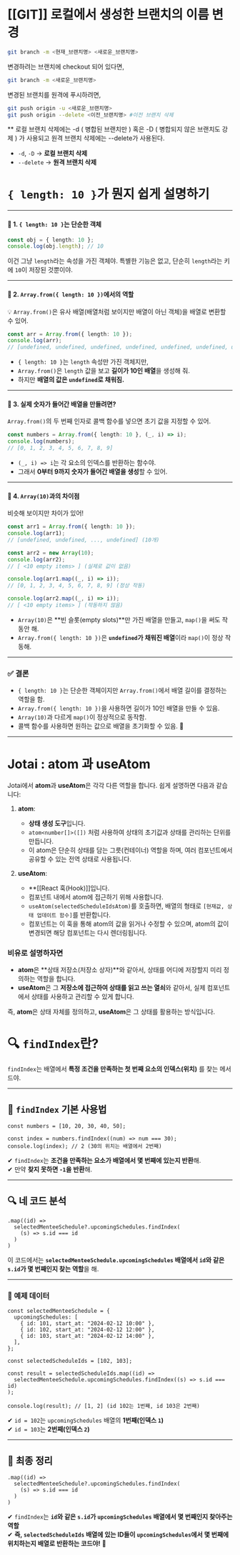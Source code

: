 # [[GIT]] 로컬에서 생성한 브랜치의 이름 변경

```bash
git branch -m <현재_브랜치명> <새로운_브랜치명>
```

변경하려는 브랜치에 checkout 되어 있다면,
```bash
git branch -m <새로운_브랜치명>
```

변경된 브랜치를 원격에 푸시하려면,
```bash
git push origin -u <새로운_브랜치명>
git push origin --delete <이전_브랜치명> #이전 브랜치 삭제
```

** 로컬 브랜치 삭제에는 -d ( 병합된 브랜치만 ) 혹은 -D ( 병합되지 않은 브랜치도 강제 )  가 사용되고 원격 브랜치 삭제에는 --delete가 사용된다.

- `-d`, `-D` → **로컬 브랜치 삭제**
- `--delete` → **원격 브랜치 삭제**


# `{ length: 10 }`가 뭔지 쉽게 설명하기 

---

#### 📌 1. `{ length: 10 }`는 단순한 객체

```ts
const obj = { length: 10 };
console.log(obj.length); // 10
```

이건 그냥 `length`라는 속성을 가진 객체야. 특별한 기능은 없고, 단순히 `length`라는 키에 `10`이 저장된 것뿐이야.

---

#### 📌 2. `Array.from({ length: 10 })`에서의 역할

💡 `Array.from()`은 유사 배열(배열처럼 보이지만 배열이 아닌 객체)을 배열로 변환할 수 있어.

```ts
const arr = Array.from({ length: 10 });
console.log(arr); 
// [undefined, undefined, undefined, undefined, undefined, undefined, undefined, undefined, undefined, undefined]
```

- `{ length: 10 }`는 `length` 속성만 가진 객체지만,
- `Array.from()`은 `length` 값을 보고 **길이가 10인 배열**을 생성해 줘.
- 하지만 **배열의 값은 `undefined`로 채워짐.**

---

#### 📌 3. 실제 숫자가 들어간 배열을 만들려면?

`Array.from()`의 두 번째 인자로 콜백 함수를 넣으면 초기 값을 지정할 수 있어.

```ts
const numbers = Array.from({ length: 10 }, (_, i) => i);
console.log(numbers);
// [0, 1, 2, 3, 4, 5, 6, 7, 8, 9]
```

- `(_, i) => i`는 각 요소의 인덱스를 반환하는 함수야.
- 그래서 **0부터 9까지 숫자가 들어간 배열을 생성**할 수 있어.

---

#### 📌 4. `Array(10)`과의 차이점

비슷해 보이지만 차이가 있어!

```ts
const arr1 = Array.from({ length: 10 });
console.log(arr1); 
// [undefined, undefined, ..., undefined] (10개)

const arr2 = new Array(10);
console.log(arr2);
// [ <10 empty items> ] (실제로 값이 없음)

console.log(arr1.map((_, i) => i)); 
// [0, 1, 2, 3, 4, 5, 6, 7, 8, 9] (정상 작동)

console.log(arr2.map((_, i) => i)); 
// [ <10 empty items> ] (작동하지 않음)
```

- `Array(10)`은 **빈 슬롯(empty slots)**만 가진 배열을 만들고, `map()`을 써도 작동안 해.
- `Array.from({ length: 10 })`은 **`undefined`가 채워진 배열**이라 `map()`이 정상 작동해.

---

### ✅ 결론

- `{ length: 10 }`는 단순한 객체이지만 `Array.from()`에서 배열 길이를 결정하는 역할을 함.
- `Array.from({ length: 10 })`을 사용하면 길이가 10인 배열을 만들 수 있음.
- `Array(10)`과 다르게 `map()`이 정상적으로 동작함.
- 콜백 함수를 사용하면 원하는 값으로 배열을 초기화할 수 있음. 🚀

---

# Jotai : atom 과 useAtom

Jotai에서 **atom**과 **useAtom**은 각각 다른 역할을 합니다. 쉽게 설명하면 다음과 같습니다:

1. **atom**:
    
    - **상태 생성 도구**입니다.
    - `atom<number[]>([])` 처럼 사용하여 상태의 초기값과 상태를 관리하는 단위를 만듭니다.
    - 이 atom은 단순히 상태를 담는 그릇(컨테이너) 역할을 하며, 여러 컴포넌트에서 공유할 수 있는 전역 상태로 사용됩니다.
2. **useAtom**:
    
    - **[[React 훅(Hook)]]입니다.
    - 컴포넌트 내에서 atom에 접근하기 위해 사용합니다.
    - `useAtom(selectedScheduleIdsAtom)`를 호출하면, 배열의 형태로 `[현재값, 상태 업데이트 함수]`를 반환합니다.
    - 컴포넌트는 이 훅을 통해 atom의 값을 읽거나 수정할 수 있으며, atom의 값이 변경되면 해당 컴포넌트는 다시 렌더링됩니다.

### 비유로 설명하자면

- **atom**은 **상태 저장소(저장소 상자)**와 같아서, 상태를 어디에 저장할지 미리 정의하는 역할을 합니다.
- **useAtom**은 그 **저장소에 접근하여 상태를 읽고 쓰는 열쇠**와 같아서, 실제 컴포넌트에서 상태를 사용하고 관리할 수 있게 합니다.

즉, **atom**은 상태 자체를 정의하고, **useAtom**은 그 상태를 활용하는 방식입니다.


# 🔍 `findIndex`란?

`findIndex`는 배열에서 **특정 조건을 만족하는 첫 번째 요소의 인덱스(위치)** 를 찾는 메서드야.

---

## 📌 `findIndex` 기본 사용법

```tsx
const numbers = [10, 20, 30, 40, 50];

const index = numbers.findIndex((num) => num === 30);
console.log(index); // 2 (30의 위치는 배열에서 2번째)
```

✔ `findIndex`는 **조건을 만족하는 요소가 배열에서 몇 번째에 있는지 반환**해.  
✔ 만약 **찾지 못하면 `-1`을 반환**해.

---

## 🔍 네 코드 분석

```tsx
.map((id) =>
  selectedMenteeSchedule?.upcomingSchedules.findIndex(
    (s) => s.id === id
  )
)
```

이 코드에서는 **`selectedMenteeSchedule.upcomingSchedules` 배열에서 `id`와 같은 `s.id`가 몇 번째인지 찾는 역할**을 해.

---

### 📌 예제 데이터

```tsx
const selectedMenteeSchedule = {
  upcomingSchedules: [
    { id: 101, start_at: "2024-02-12 10:00" },
    { id: 102, start_at: "2024-02-12 12:00" },
    { id: 103, start_at: "2024-02-12 14:00" },
  ],
};

const selectedScheduleIds = [102, 103];

const result = selectedScheduleIds.map((id) =>
  selectedMenteeSchedule.upcomingSchedules.findIndex((s) => s.id === id)
);

console.log(result); // [1, 2] (id 102는 1번째, id 103은 2번째)
```

✔ `id = 102`는 `upcomingSchedules` 배열의 **1번째(인덱스 `1`)**  
✔ `id = 103`는 **2번째(인덱스 `2`)**

---

## 🎯 **최종 정리**

```tsx
.map((id) =>
  selectedMenteeSchedule?.upcomingSchedules.findIndex(
    (s) => s.id === id
  )
)
```

✔ `findIndex`는 **`id`와 같은 `s.id`가 `upcomingSchedules` 배열에서 몇 번째인지 찾아주는 역할**  
✔ **즉, `selectedScheduleIds` 배열에 있는 ID들이 `upcomingSchedules`에서 몇 번째에 위치하는지 배열로 반환하는 코드야!** 🚀